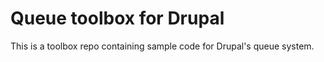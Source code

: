 # Queue toolbox for Drupal

This is a toolbox repo containing sample code for Drupal's queue system.

